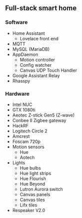 ## Full-stack smart home

### Software

- Home Assistant
   - Lovelace front end
- MQTT
- MySQL (MariaDB)
- AppDaemon
   - Motion controller
   - Config watcher
   - Canvas UDP Touch Handler
- Google Assistant Relay
- Rhasspy

### Hardware

- Intel NUC
- GTX 1080ti
- Aeotec Z-stick Gen5 (Z-wave)
- Conbee II Zigbee gateway
- HackRF
- Logitech Circle 2
- Amcrest
- Foscam 720p
- Motion sensors
   - Hue
   - Aotech
- Lights
   - Hue bulbs
   - Hue light strips
   - Hue Flourish
   - Hue Beyond
   - Lutron Aurora switch
   - Canvas panels
   - Canvas tiles
   - Lifx tiles
- Respeaker V2.0
